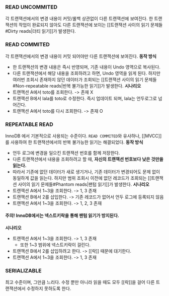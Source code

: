 ### READ UNCOMMITED
각 트랜잭션에서의 변경 내용이 커밋/롤백 상관없이 다른 트랜잭션에 보여진다.
한 트랜잭션의 작업이 완료되지 않아도 다른 트랜잭션에 보이는 [[트랜잭션 사이의 읽기 문제들#Dirty reads|더티 읽기]]가 발생한다.
### READ COMMITED
각 트랜잭션에서의 변경 내용이 커밋 되어야만 다른 트랜잭션에 보여진다.
**동작 방식**
- 한 트랜잭션의 변경 내용은 즉시 반영되며, 기존 내용이 Undo 영역으로 복사된다.
- 다른 트랜잭션에서 해당 내용을 조회하려고 하면, Undo 영역을 읽게 된다.
하지만 여러번 조회시 존재하지 않던 데이터가 조회되는 [[트랜잭션 사이의 읽기 문제들#Non-repeatable reads|반복 불가능한 읽기]]가 발생한다.
**시나리오**
- 트랜잭션 A에서 toto를 조회한다. -> 존재 X
- 트랜잭션 B에서 lala를 toto로 수정한다. 즉시 업데이트 되며, lala는 언두로그로 넘어간다.
- 트랜잭션 A에서 toto를 다시 조회한다. -> 존재 O
### REPEATABLE READ
InnoDB 에서 기본적으로 사용되는 수준이다.
`READ COMMITED`와 유사하나, [[MVCC]]를 사용하여 한 트랜잭션에서의 반복 불가능한 읽기는 해결되었다.
**동작 방식**
- 언두 로그에 변경을 일으킨 트랜잭션 번호를 함께 저장한다.
- 다른 트랜잭션에서 내용을 조회하려고 할 때, **자신의 트랜잭션 번호보다 낮은 것만을 읽는다.**
- 따라서 기존에 없던 데이터가 새로 생기거나, 기존 데이터가 변경되어도 문제 없이 동일하게 값을 읽는다.
하지만 범위 조회시 이전에 없던 레코드가 조회되는 [[트랜잭션 사이의 읽기 문제들#Phantom reads|팬텀 읽기]]가 발생한다.
**시나리오**
- 트랜잭션 A에서 1~3을 조회한다. -> 1, 3 존재
- 트랜잭션 B에서 2를 삽입한다. -> 기존 레코드가 없어서 언두 로그에 등록되지 않음
- 트랜잭션 A에서 1~3을 조회한다. -> 1, 2, 3 존재
#### 주의! InnoDB에서는 넥스트키락을 통해 팬텀 읽기가 방지된다.
**시나리오**
- 트랜잭션 A에서 1~3을 조회한다. -> 1, 3 존재
	- 또한 1~3 범위에 넥스트키락이 걸린다.
- 트랜잭션 B에서 2를 삽입하려고 한다. -> [[락]] 때문에 대기한다.
- 트랜잭션 A에서 1~3을 조회한다. -> 1, 3 존재
### SERIALIZABLE
최고 수준이며, 그만큼 느리다.
수정 뿐만 아니라 읽을 때도 모두 [[락]]을 걸어 다른 트랜잭션에서 수정하지 못하도록 한다.